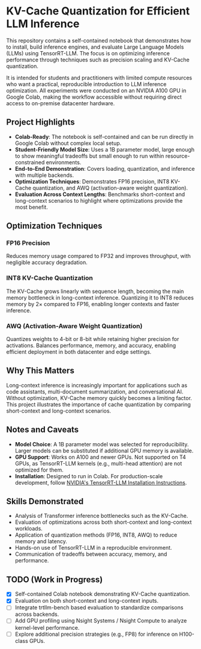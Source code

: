 # KV-Cache Quantization for Efficient LLM Inference

This repository contains a self-contained notebook that demonstrates how to install, build inference engines, and evaluate Large Language Models (LLMs) using TensorRT-LLM. The focus is on optimizing inference performance through techniques such as precision scaling and KV-Cache quantization.

It is intended for students and practitioners with limited compute resources who want a practical, reproducible introduction to LLM inference optimization. All experiments were conducted on an NVIDIA A100 GPU in Google Colab, making the workflow accessible without requiring direct access to on-premise datacenter hardware.

## Project Highlights

- **Colab-Ready**: The notebook is self-contained and can be run directly in Google Colab without complex local setup.
- **Student-Friendly Model Size**: Uses a 1B parameter model, large enough to show meaningful tradeoffs but small enough to run within resource-constrained environments.
- **End-to-End Demonstration**: Covers loading, quantization, and inference with multiple backends.
- **Optimization Techniques**: Demonstrates FP16 precision, INT8 KV-Cache quantization, and AWQ (activation-aware weight quantization).
- **Evaluation Across Context Lengths**: Benchmarks short-context and long-context scenarios to highlight where optimizations provide the most benefit.

## Optimization Techniques

### FP16 Precision
Reduces memory usage compared to FP32 and improves throughput, with negligible accuracy degradation.

### INT8 KV-Cache Quantization
The KV-Cache grows linearly with sequence length, becoming the main memory bottleneck in long-context inference. Quantizing it to INT8 reduces memory by 2× compared to FP16, enabling longer contexts and faster inference.

### AWQ (Activation-Aware Weight Quantization)
Quantizes weights to 4-bit or 8-bit while retaining higher precision for activations. Balances performance, memory, and accuracy, enabling efficient deployment in both datacenter and edge settings.

## Why This Matters

Long-context inference is increasingly important for applications such as code assistants, multi-document summarization, and conversational AI. Without optimization, KV-Cache memory quickly becomes a limiting factor. This project illustrates the importance of cache quantization by comparing short-context and long-context scenarios.

## Notes and Caveats

- **Model Choice**: A 1B parameter model was selected for reproducibility. Larger models can be substituted if additional GPU memory is available.
- **GPU Support**: Works on A100 and newer GPUs. Not supported on T4 GPUs, as TensorRT-LLM kernels (e.g., multi-head attention) are not optimized for them.
- **Installation**: Designed to run in Colab. For production-scale development, follow [NVIDIA's TensorRT-LLM Installation Instructions](https://github.com/NVIDIA/TensorRT-LLM/blob/main/docs/source/installation.md).

## Skills Demonstrated

- Analysis of Transformer inference bottlenecks such as the KV-Cache.
- Evaluation of optimizations across both short-context and long-context workloads.
- Application of quantization methods (FP16, INT8, AWQ) to reduce memory and latency.
- Hands-on use of TensorRT-LLM in a reproducible environment.
- Communication of tradeoffs between accuracy, memory, and performance.

## TODO (Work in Progress)

- [x] Self-contained Colab notebook demonstrating KV-Cache quantization.
- [x] Evaluation on both short-context and long-context inputs.
- [ ] Integrate trtllm-bench based evaluation to standardize comparisons across backends.
- [ ] Add GPU profiling using Nsight Systems / Nsight Compute to analyze kernel-level performance.
- [ ] Explore additional precision strategies (e.g., FP8) for inference on H100-class GPUs.
